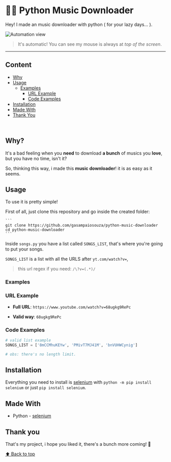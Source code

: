 # 🎵🐍 Python Music Downloader

Hey! I made an music downloader with python ( for your lazy days... ).

![Automation view](https://media.giphy.com/media/cNU1dHMjkeqSNZvQFO/giphy.gif)

> It's automatic! You can see my mouse is always at _top of the screen_.

---

## Content

- [Why](#why)
- [Usage](#usage)
  - [Examples](#examples)
    - [URL Example](#url-example)
    - [Code Examples](#code-examples)
- [Installation](#installation)
- [Made With](#made-with)
- [Thank You](#thank-you)

<br />

## Why?

It's a bad feeling when you **need** to download **a bunch** of musics you **love**, but you have no time, isn't it?

So, thinking this way, i made this **music downloader**! it is as easy as it seems.

## Usage

To use it is pretty simple!

First of all, just clone this repository and go inside the created folder:

    ```
    git clone https://github.com/gasampaiosouza/python-music-downloader
    cd python-music-downloader
    ```

Inside `songs.py` you have a list called `SONGS_LIST`, that's where you're going to put your songs.

`SONGS_LIST` is a list with all the URLS after `yt.com/watch?v=`,

> this url regex if you need: `/\?v=(.*)/`

### Examples

### URL Example

- **Full URL**: `https://www.youtube.com/watch?v=68ugkg9RePc`

- **Valid way**: `68ugkg9RePc`

### Code Examples

```python
# valid list example
SONGS_LIST = ['8mCCMhuKEYw', 'PMivT7MJ41M', 'bnVUHWCynig']

# obs: there's no length limit.
```

## Installation

Everything you need to install is [selenium](https://selenium-python.readthedocs.io/installation.html#downloading-python-bindings-for-selenium) with `python -m pip install selenium` or just `pip install selenium`.

## Made With

- Python - [selenium](https://selenium-python.readthedocs.io/)

## Thank you

That's my project, i hope you liked it, there's a bunch more coming! 💜

[⬆️ Back to top](#)

